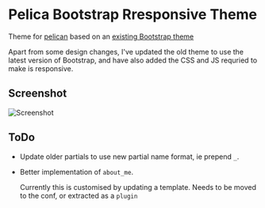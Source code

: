 # Pelica Bootstrap Rresponsive Theme #

Theme for [pelican](https://github.com/getpelican/pelican/) based on
an
[existing Bootstrap theme](https://github.com/getpelican/pelican-themes/tree/93db6c30979e16d99c83fd6139d919a57f8d316d/bootstrap)

Apart from some design changes, I've updated the old theme to use the
latest version of Bootstrap, and have also added the CSS and JS
requried to make is responsive.

## Screenshot ##

![Screenshot](https://raw.github.com/azizmb/pelican-bootstrap-responsive-theme/master/screenshot.png)

## ToDo ##

* Update older partials to use new partial name format, ie prepend
  `_`.
  
* Better implementation of `about_me`.

	Currently this is customised by updating a template. Needs to be
	moved to the conf, or extracted as a `plugin`

